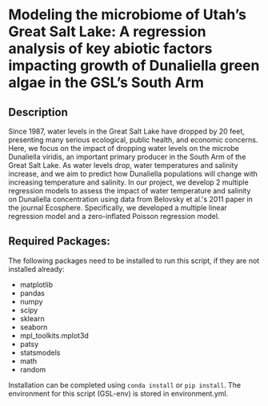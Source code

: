 # Modeling the microbiome of Utah’s Great Salt Lake: A regression analysis of key abiotic factors impacting growth of Dunaliella green algae in the GSL’s South Arm

## Description
Since 1987, water levels in the Great Salt Lake have dropped by 20 feet, presenting many serious ecological, public health, and economic concerns. Here, we focus on the impact of dropping water levels on
the microbe Dunaliella viridis, an important primary producer in the South Arm of the Great Salt Lake. As water levels drop, water temperatures and salinity increase, and we aim to predict how Dunaliella
populations will change with increasing temperature and salinity. In our project, we develop 2 multiple regression models to assess the impact of water temperature and salinity on Dunaliella concentration
using data from Belovsky et al.'s 2011 paper in the journal Ecosphere. Specifically, we developed a multiple linear regression model and a zero-inflated Poisson regression model.

## Required Packages:
The following packages need to be installed to run this script, if they are not installed already:
- matplotlib
- pandas
- numpy
- scipy
- sklearn
- seaborn
- mpl_toolkits.mplot3d
- patsy
- statsmodels
- math
- random

Installation can be completed using ``conda install`` or ``pip install``. The environment for this script (GSL-env) is stored in environment.yml.
